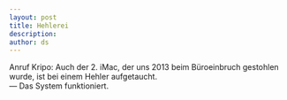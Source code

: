 ```yaml
---
layout: post
title: Hehlerei
description:
author: ds
---
```


Anruf Kripo: Auch der 2. iMac, der uns 2013 beim Büroeinbruch gestohlen wurde, ist bei einem Hehler aufgetaucht.  
— Das System funktioniert.
